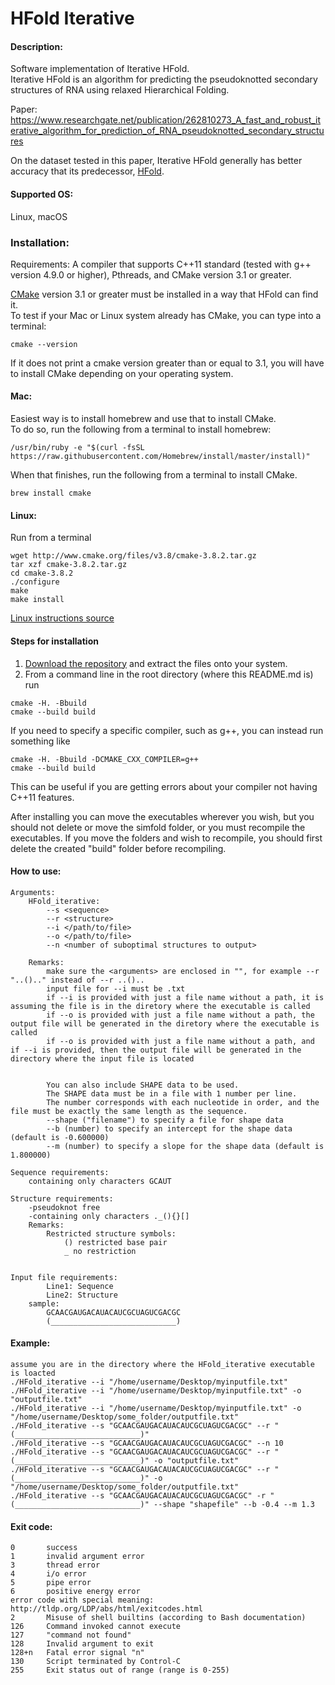 # HFold Iterative

#### Description:
Software implementation of Iterative HFold.      
Iterative HFold is an algorithm for predicting the pseudoknotted secondary structures of RNA using relaxed Hierarchical Folding. 

Paper: https://www.researchgate.net/publication/262810273_A_fast_and_robust_iterative_algorithm_for_prediction_of_RNA_pseudoknotted_secondary_structures

On the dataset tested in this paper, Iterative HFold generally has better accuracy that its predecessor, [HFold](https://github.com/HosnaJabbari/HFold).

#### Supported OS: 
Linux, macOS


### Installation:  
Requirements: A compiler that supports C++11 standard (tested with g++ version 4.9.0 or higher), Pthreads, and CMake version 3.1 or greater.    

[CMake](https://cmake.org/install/) version 3.1 or greater must be installed in a way that HFold can find it.    
To test if your Mac or Linux system already has CMake, you can type into a terminal:      
```
cmake --version
```
If it does not print a cmake version greater than or equal to 3.1, you will have to install CMake depending on your operating system.

#### Mac:    
Easiest way is to install homebrew and use that to install CMake.    
To do so, run the following from a terminal to install homebrew:      
```  
/usr/bin/ruby -e "$(curl -fsSL https://raw.githubusercontent.com/Homebrew/install/master/install)"   
```    
When that finishes, run the following from a terminal to install CMake.     
```   
brew install cmake   
``` 
#### Linux:    
Run from a terminal     
```
wget http://www.cmake.org/files/v3.8/cmake-3.8.2.tar.gz
tar xzf cmake-3.8.2.tar.gz
cd cmake-3.8.2
./configure
make
make install
```
[Linux instructions source](https://geeksww.com/tutorials/operating_systems/linux/installation/downloading_compiling_and_installing_cmake_on_linux.php)

#### Steps for installation   
1. [Download the repository](https://github.com/HosnaJabbari/HFold_iterative.git) and extract the files onto your system.
2. From a command line in the root directory (where this README.md is) run
```
cmake -H. -Bbuild
cmake --build build
```   
If you need to specify a specific compiler, such as g++, you can instead run something like   
```
cmake -H. -Bbuild -DCMAKE_CXX_COMPILER=g++
cmake --build build
```   
This can be useful if you are getting errors about your compiler not having C++11 features.

After installing you can move the executables wherever you wish, but you should not delete or move the simfold folder, or you must recompile the executables. If you move the folders and wish to recompile, you should first delete the created "build" folder before recompiling.

#### How to use:
    Arguments:
        HFold_iterative:
            --s <sequence>
            --r <structure>
            --i </path/to/file>
            --o </path/to/file>
            --n <number of suboptimal structures to output>

        Remarks:
            make sure the <arguments> are enclosed in "", for example --r "..().." instead of --r ..()..
            input file for --i must be .txt
            if --i is provided with just a file name without a path, it is assuming the file is in the diretory where the executable is called
            if --o is provided with just a file name without a path, the output file will be generated in the diretory where the executable is called
            if --o is provided with just a file name without a path, and if --i is provided, then the output file will be generated in the directory where the input file is located

            
            You can also include SHAPE data to be used. 
            The SHAPE data must be in a file with 1 number per line.
            The number corresponds with each nucleotide in order, and the file must be exactly the same length as the sequence.
            --shape ("filename") to specify a file for shape data
            --b (number) to specify an intercept for the shape data (default is -0.600000)
            --m (number) to specify a slope for the shape data (default is 1.800000)
    
    Sequence requirements:
        containing only characters GCAUT

    Structure requirements:
        -pseudoknot free
        -containing only characters ._(){}[]
        Remarks:
            Restricted structure symbols:
                () restricted base pair
                _ no restriction


    Input file requirements:
            Line1: Sequence
            Line2: Structure
        sample:
            GCAACGAUGACAUACAUCGCUAGUCGACGC
            (____________________________)

#### Example:
    assume you are in the directory where the HFold_iterative executable is loacted
    ./HFold_iterative --i "/home/username/Desktop/myinputfile.txt"
    ./HFold_iterative --i "/home/username/Desktop/myinputfile.txt" -o "outputfile.txt"
    ./HFold_iterative --i "/home/username/Desktop/myinputfile.txt" -o "/home/username/Desktop/some_folder/outputfile.txt"
    ./HFold_iterative --s "GCAACGAUGACAUACAUCGCUAGUCGACGC" --r "(____________________________)"
    ./HFold_iterative --s "GCAACGAUGACAUACAUCGCUAGUCGACGC" --n 10
    ./HFold_iterative --s "GCAACGAUGACAUACAUCGCUAGUCGACGC" --r "(____________________________)" -o "outputfile.txt"
    ./HFold_iterative --s "GCAACGAUGACAUACAUCGCUAGUCGACGC" --r "(____________________________)" -o "/home/username/Desktop/some_folder/outputfile.txt"
    ./HFold_iterative --s "GCAACGAUGACAUACAUCGCUAGUCGACGC" -r "(____________________________)" --shape "shapefile" --b -0.4 --m 1.3
    
#### Exit code:
    0       success
    1	    invalid argument error 
    3	    thread error
    4       i/o error
    5       pipe error
    6       positive energy error
    error code with special meaning: http://tldp.org/LDP/abs/html/exitcodes.html
    2	    Misuse of shell builtins (according to Bash documentation)
    126	    Command invoked cannot execute
    127	    "command not found"
    128	    Invalid argument to exit	
    128+n	Fatal error signal "n"
    130	    Script terminated by Control-C
    255	    Exit status out of range (range is 0-255)
